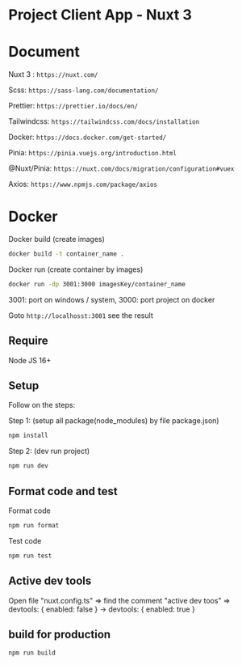 # Project Client App - Nuxt 3

# Document

Nuxt 3 : `https://nuxt.com/`

Scss: `https://sass-lang.com/documentation/`

Prettier: `https://prettier.io/docs/en/`

Tailwindcss: `https://tailwindcss.com/docs/installation`

Docker: `https://docs.docker.com/get-started/`

Pinia: `https://pinia.vuejs.org/introduction.html`

@Nuxt/Pinia: `https://nuxt.com/docs/migration/configuration#vuex`

Axios: `https://www.npmjs.com/package/axios`

# Docker

Docker build (create images)

```bash
docker build -t container_name .
```

Docker run (create container by images)

```bash
docker run -dp 3001:3000 imagesKey/container_name
```

3001: port on windows / system, 3000: port project on docker

Goto `http://localhosst:3001` see the result

## Require

Node JS 16+

## Setup

Follow on the steps:

Step 1: (setup all package(node_modules) by file package.json)

```bash
npm install
```

Step 2: (dev run project)

```bash
npm run dev
```
## Format code and test

Format code

```bash
npm run format
```

Test code

```bash
npm run test
```

## Active dev tools

Open file "nuxt.config.ts" => find the comment "active dev toos" =>   devtools: { enabled: false } ->   devtools: { enabled: true }

## build for production

```bash
npm run build
```
